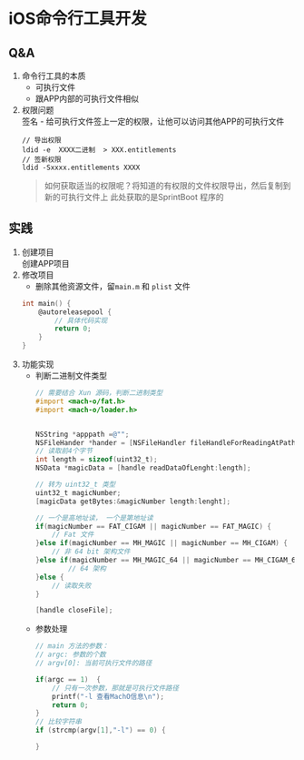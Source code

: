 # iOS命令行工具开发  

## Q&A 
1. 命令行工具的本质  
    * 可执行文件  
    * 跟APP内部的可执行文件相似  
2. 权限问题  
    签名 - 给可执行文件签上一定的权限，让他可以访问其他APP的可执行文件   
    ```
    // 导出权限  
    ldid -e  XXXX二进制  > XXX.entitlements 
    // 签新权限 
    ldid -Sxxxx.entitlements XXXX
    ```
    > 如何获取适当的权限呢？将知道的有权限的文件权限导出，然后复制到新的可执行文件上  此处获取的是SprintBoot 程序的   
    

## 实践  
1. 创建项目  
    创建APP项目   
2. 修改项目   
    * 删除其他资源文件，留`main.m` 和 `plist` 文件
    ```Objective-C 
    int main() {
        @autoreleasepool {
            // 具体代码实现  
            return 0;
        }
    }
    ```
3. 功能实现  
    * 判断二进制文件类型  
        ```Objective-C  
        // 需要结合 Xun 源码，判断二进制类型  
        #import <mach-o/fat.h> 
        #import <mach-o/loader.h>  


        NSString *apppath =@""; 
        NSFileHander *hander = [NSFileHandler fileHandleForReadingAtPath:apppath]; 
        // 读取前4个字节  
        int length = sizeof(uint32_t); 
        NSData *magicData = [handle readDataOfLenght:length]; 

        // 转为 uint32_t 类型 
        uint32_t magicNumber; 
        [magicData getBytes:&magicNumber length:lenght]; 

        // 一个是高地址读， 一个是第地址读  
        if(magicNumber == FAT_CIGAM || magicNumber == FAT_MAGIC) {
            // Fat 文件 
        }else if(magicNumber == MH_MAGIC || magicNumber == MH_CIGAM) {
            // 非 64 bit 架构文件  
        }else if(magicNumber == MH_MAGIC_64 || magicNumber == MH_CIGAM_64) {
                // 64 架构  
        }else {
            // 读取失败
        }

        [handle closeFile];
        ```
    * 参数处理  
        ```Objective-C 
        // main 方法的参数： 
        // argc: 参数的个数  
        // argv[0]: 当前可执行文件的路径  

        if(argc == 1)  {
            // 只有一次参数，那就是可执行文件路径  
            printf("-l 查看MachO信息\n"); 
            return 0;
        }
        // 比较字符串  
        if (strcmp(argv[1],"-l") == 0) {

        }
        ```